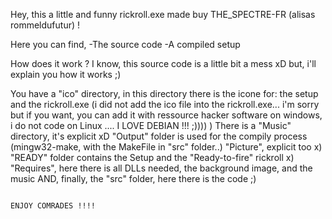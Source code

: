 Hey, this a little and funny rickroll.exe made buy THE_SPECTRE-FR (alisas rommeldufutur) !

Here you can find,
  -The source code
  -A compiled setup
  
How does it work ?
I know, this source code is a little bit a mess xD but, i'll explain you how it works ;)

You have a "ico" directory, in this directory there is the icone for: the setup and the rickroll.exe (i did not add the ico file into the rickroll.exe... i'm sorry but if you want, you can add it with ressource hacker software on windows, i do not code on Linux .... I LOVE DEBIAN !!! ;))))  )
There is a "Music" directory, it's explicit xD
"Output" folder is used for the compily process (mingw32-make, with the MakeFile in "src" folder..)
"Picture", explicit too x)
"READY" folder contains the Setup and the "Ready-to-fire" rickroll x)
"Requires", here there is all DLLs needed, the background image, and the music
AND, finally, the "src" folder, here there is the code ;)







                                                                                                                                          ENJOY COMRADES !!!!
